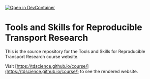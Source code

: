 [![Open in DevContainer](https://img.shields.io/badge/Open%20in%20DevContainer-blue?logo=visual-studio-code)](https://codespaces.new/tdscience/course?quickstart=1)

# Tools and Skills for Reproducible Transport Research

This is the source repository for the Tools and Skills for Reproducible Transport Research course website.

Visit [https://tdscience.github.io/course/](https://tdscience.github.io/course/) to see the rendered website.